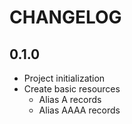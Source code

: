 # CHANGELOG

## 0.1.0

+ Project initialization
+ Create basic resources
  + Alias A records
  + Alias AAAA records